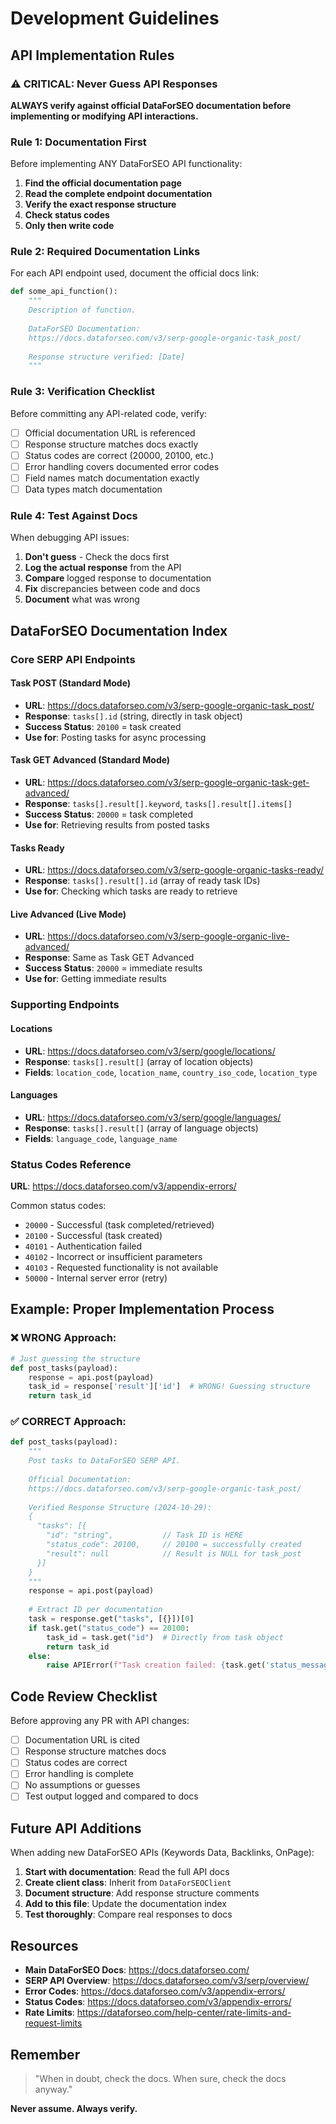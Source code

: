 # Development Guidelines

## API Implementation Rules

### ⚠️ CRITICAL: Never Guess API Responses

**ALWAYS verify against official DataForSEO documentation before implementing or modifying API interactions.**

### Rule 1: Documentation First

Before implementing ANY DataForSEO API functionality:

1. **Find the official documentation page**
2. **Read the complete endpoint documentation**
3. **Verify the exact response structure**
4. **Check status codes**
5. **Only then write code**

### Rule 2: Required Documentation Links

For each API endpoint used, document the official docs link:

```python
def some_api_function():
    """
    Description of function.
    
    DataForSEO Documentation:
    https://docs.dataforseo.com/v3/serp-google-organic-task_post/
    
    Response structure verified: [Date]
    """
```

### Rule 3: Verification Checklist

Before committing any API-related code, verify:

- [ ] Official documentation URL is referenced
- [ ] Response structure matches docs exactly
- [ ] Status codes are correct (20000, 20100, etc.)
- [ ] Error handling covers documented error codes
- [ ] Field names match documentation exactly
- [ ] Data types match documentation

### Rule 4: Test Against Docs

When debugging API issues:

1. **Don't guess** - Check the docs first
2. **Log the actual response** from the API
3. **Compare** logged response to documentation
4. **Fix** discrepancies between code and docs
5. **Document** what was wrong

## DataForSEO Documentation Index

### Core SERP API Endpoints

#### Task POST (Standard Mode)
- **URL**: https://docs.dataforseo.com/v3/serp-google-organic-task_post/
- **Response**: `tasks[].id` (string, directly in task object)
- **Success Status**: `20100` = task created
- **Use for**: Posting tasks for async processing

#### Task GET Advanced (Standard Mode)
- **URL**: https://docs.dataforseo.com/v3/serp-google-organic-task-get-advanced/
- **Response**: `tasks[].result[].keyword`, `tasks[].result[].items[]`
- **Success Status**: `20000` = task completed
- **Use for**: Retrieving results from posted tasks

#### Tasks Ready
- **URL**: https://docs.dataforseo.com/v3/serp-google-organic-tasks-ready/
- **Response**: `tasks[].result[].id` (array of ready task IDs)
- **Use for**: Checking which tasks are ready to retrieve

#### Live Advanced (Live Mode)
- **URL**: https://docs.dataforseo.com/v3/serp-google-organic-live-advanced/
- **Response**: Same as Task GET Advanced
- **Success Status**: `20000` = immediate results
- **Use for**: Getting immediate results

### Supporting Endpoints

#### Locations
- **URL**: https://docs.dataforseo.com/v3/serp/google/locations/
- **Response**: `tasks[].result[]` (array of location objects)
- **Fields**: `location_code`, `location_name`, `country_iso_code`, `location_type`

#### Languages
- **URL**: https://docs.dataforseo.com/v3/serp/google/languages/
- **Response**: `tasks[].result[]` (array of language objects)
- **Fields**: `language_code`, `language_name`

### Status Codes Reference

**URL**: https://docs.dataforseo.com/v3/appendix-errors/

Common status codes:
- `20000` - Successful (task completed/retrieved)
- `20100` - Successful (task created)
- `40101` - Authentication failed
- `40102` - Incorrect or insufficient parameters
- `40103` - Requested functionality is not available
- `50000` - Internal server error (retry)

## Example: Proper Implementation Process

### ❌ WRONG Approach:
```python
# Just guessing the structure
def post_tasks(payload):
    response = api.post(payload)
    task_id = response['result']['id']  # WRONG! Guessing structure
    return task_id
```

### ✅ CORRECT Approach:

```python
def post_tasks(payload):
    """
    Post tasks to DataForSEO SERP API.
    
    Official Documentation:
    https://docs.dataforseo.com/v3/serp-google-organic-task_post/
    
    Verified Response Structure (2024-10-29):
    {
      "tasks": [{
        "id": "string",           // Task ID is HERE
        "status_code": 20100,     // 20100 = successfully created
        "result": null            // Result is NULL for task_post
      }]
    }
    """
    response = api.post(payload)
    
    # Extract ID per documentation
    task = response.get("tasks", [{}])[0]
    if task.get("status_code") == 20100:
        task_id = task.get("id")  # Directly from task object
        return task_id
    else:
        raise APIError(f"Task creation failed: {task.get('status_message')}")
```

## Code Review Checklist

Before approving any PR with API changes:

- [ ] Documentation URL is cited
- [ ] Response structure matches docs
- [ ] Status codes are correct
- [ ] Error handling is complete
- [ ] No assumptions or guesses
- [ ] Test output logged and compared to docs

## Future API Additions

When adding new DataForSEO APIs (Keywords Data, Backlinks, OnPage):

1. **Start with documentation**: Read the full API docs
2. **Create client class**: Inherit from `DataForSEOClient`
3. **Document structure**: Add response structure comments
4. **Add to this file**: Update the documentation index
5. **Test thoroughly**: Compare real responses to docs

## Resources

- **Main DataForSEO Docs**: https://docs.dataforseo.com/
- **SERP API Overview**: https://docs.dataforseo.com/v3/serp/overview/
- **Error Codes**: https://docs.dataforseo.com/v3/appendix-errors/
- **Status Codes**: https://docs.dataforseo.com/v3/appendix-errors/
- **Rate Limits**: https://dataforseo.com/help-center/rate-limits-and-request-limits

## Remember

> "When in doubt, check the docs. When sure, check the docs anyway."

**Never assume. Always verify.**

